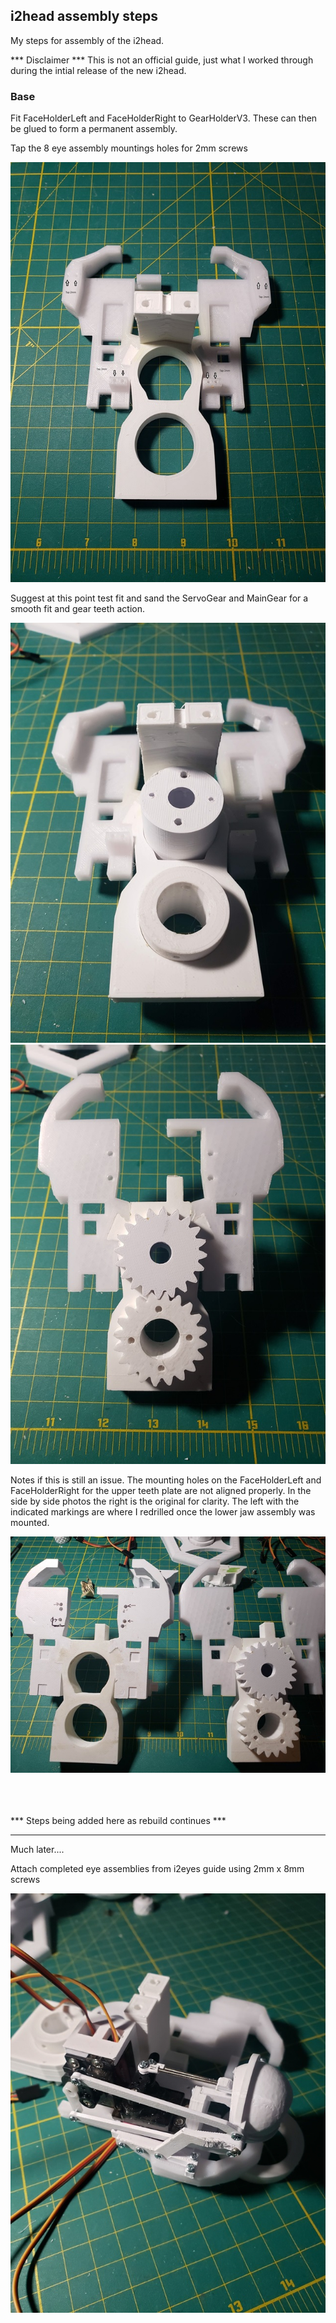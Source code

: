 <!DOCTYPE html>
<html>
<head>
</head>
<body>

<h2>i2head assembly steps</h2>
<p>My steps for assembly of the i2head. </p>
<p>*** Disclaimer ***  This is not an official guide, just what I worked through during the intial release of the new i2head.</p>

<h3>Base</h3>

<p>Fit FaceHolderLeft and FaceHolderRight to GearHolderV3.  These can then be glued to form a permanent assembly. </p>
<p>Tap the 8 eye assembly mountings holes for 2mm screws</p>

<a href="images/base-step1.jpg"><img src="images/base-step1s.jpg"></a>

<p>Suggest at this point test fit and sand the ServoGear and MainGear for a smooth fit and gear teeth action.</p>

<a href="images/base-step2-gears.jpg"><img src="images/base-step2-gearss.jpg"></a><a href="images/base-step2-gears1.jpg"><img src="images/base-step2-gears1s.jpg"></a>
<p></p>


<p>Notes if this is still an issue.  The mounting holes on the FaceHolderLeft and FaceHolderRight for the upper teeth plate are not aligned properly.  In the side by side photos the right is the original for clarity. The left with the indicated markings are where I redrilled once the lower jaw assembly was mounted.  

<a href="images/upper-teeth-mounting-hole-issue.jpg"><img src="images/upper-teeth-mounting-hole-issues.jpg"></a>

<br>
<br>

<BR>
*** Steps being added here as rebuild continues ***
<hr>


<p>Much later....<p>

<p>Attach completed eye assemblies from i2eyes guide using 2mm x 8mm screws</p>




<a href="images/attach-eye-assembly-right.jpg"><img src="images/attach-eye-assembly-rights.jpg"></a>


</body>



</html>


